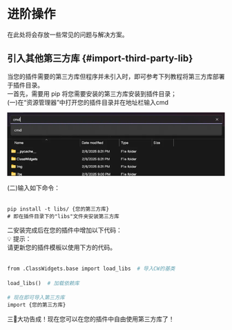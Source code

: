 # 进阶操作

在此处将会存放一些常见的问题与解决方案。

## 引入其他第三方库 {#import-third-party-lib}

当您的插件需要的第三方库但程序并未引入时，即可参考下列教程将第三方库部署于插件目录。\
一首先，需要用 pip 将您需要安装的第三方库安装到插件目录；\
(一)在“资源管理器”中打开您的插件目录并在地址栏输入cmd

![image.png](/dev/plugin-advanced.png)

(二)输入如下命令：

```

pip install -t libs/ {您的第三方库}  
# 即在插件目录下的"libs"文件夹安装第三方库  

```

二安装完成后在您的插件中增加以下代码：\
💡 提示：\
请更新您的插件模板以使用下方的代码。

```python

from .ClassWidgets.base import load_libs  # 导入CW的基类  

load_libs()  # 加载依赖库  

# 现在即可导入第三方库  
import {您的第三方库}  

```

三🎉大功告成！现在您可以在您的插件中自由使用第三方库了！